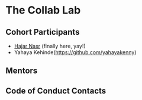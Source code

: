 # The Collab Lab

## Cohort Participants
- [Hajar Nasr](https://github.com/hajarNasr) (finally here, yay!)
- Yahaya Kehinde(https://github.com/yahayakenny)

## Mentors

## Code of Conduct Contacts
